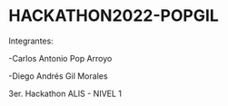 # HACKATHON2022-POPGIL

Integrantes:

-Carlos Antonio Pop Arroyo

-Diego Andrés Gil Morales

3er. Hackathon ALIS - NIVEL 1
